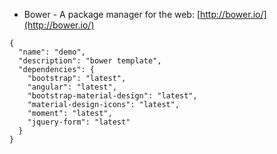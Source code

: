 * Bower - A package manager for the web: [http://bower.io/](http://bower.io/)
```
{
  "name": "demo",
  "description": "bower template",
  "dependencies": {
    "bootstrap": "latest",
    "angular": "latest",
    "bootstrap-material-design": "latest",
    "material-design-icons": "latest",
    "moment": "latest",
    "jquery-form": "latest"
  }
}
```
